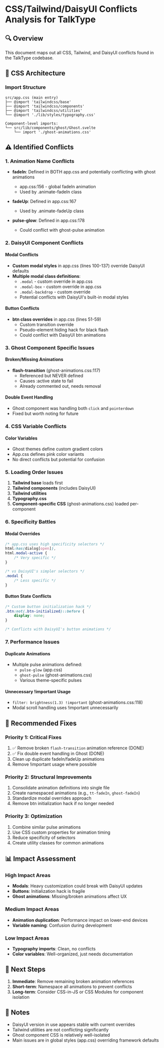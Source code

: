 # CSS/Tailwind/DaisyUI Conflicts Analysis for TalkType

## 🔍 Overview

This document maps out all CSS, Tailwind, and DaisyUI conflicts found in the TalkType codebase.

## 📁 CSS Architecture

### Import Structure

```
src/app.css (main entry)
├── @import 'tailwindcss/base'
├── @import 'tailwindcss/components'
├── @import 'tailwindcss/utilities'
└── @import './lib/styles/typography.css'

Component-level imports:
└── src/lib/components/ghost/Ghost.svelte
    └── import './ghost-animations.css'
```

## ⚠️ Identified Conflicts

### 1. **Animation Name Conflicts**

- **fadeIn**: Defined in BOTH app.css and potentially conflicting with ghost animations
  - app.css:156 - global fadeIn animation
  - Used by .animate-fadeIn class
- **fadeUp**: Defined in app.css:167
  - Used by .animate-fadeUp class

- **pulse-glow**: Defined in app.css:178
  - Could conflict with ghost-pulse animation

### 2. **DaisyUI Component Conflicts**

#### Modal Conflicts

- **Custom modal styles** in app.css (lines 100-137) override DaisyUI defaults
- **Multiple modal class definitions**:
  - `.modal` - custom override in app.css
  - `.modal-box` - custom override in app.css
  - `.modal-backdrop` - custom override
  - Potential conflicts with DaisyUI's built-in modal styles

#### Button Conflicts

- **btn class overrides** in app.css (lines 51-59)
  - Custom transition override
  - Pseudo-element hiding hack for black flash
  - Could conflict with DaisyUI btn animations

### 3. **Ghost Component Specific Issues**

#### Broken/Missing Animations

- **flash-transition** (ghost-animations.css:117)
  - Referenced but NEVER defined
  - Causes :active state to fail
  - Already commented out, needs removal

#### Double Event Handling

- Ghost component was handling both `click` and `pointerdown`
- Fixed but worth noting for future

### 4. **CSS Variable Conflicts**

#### Color Variables

- Ghost themes define custom gradient colors
- App.css defines pink color variants
- No direct conflicts but potential for confusion

### 5. **Loading Order Issues**

1. **Tailwind base** loads first
2. **Tailwind components** (includes DaisyUI)
3. **Tailwind utilities**
4. **Typography.css**
5. **Component-specific CSS** (ghost-animations.css) loaded per-component

### 6. **Specificity Battles**

#### Modal Overrides

```css
/* app.css uses high specificity selectors */
html:has(dialog[open]),
html.modal-active {
	/* Very specific */
}

/* vs DaisyUI's simpler selectors */
.modal {
	/* Less specific */
}
```

#### Button State Conflicts

```css
/* Custom button initialization hack */
.btn:not(.btn-initialized)::before {
	display: none;
}

/* Conflicts with DaisyUI's button animations */
```

### 7. **Performance Issues**

#### Duplicate Animations

- Multiple pulse animations defined:
  - `pulse-glow` (app.css)
  - `ghost-pulse` (ghost-animations.css)
  - Various theme-specific pulses

#### Unnecessary !important Usage

- `filter: brightness(1.3) !important` (ghost-animations.css:118)
- Modal scroll handling uses !important unnecessarily

## 🎯 Recommended Fixes

### Priority 1: Critical Fixes

1. ✅ Remove broken `flash-transition` animation reference (DONE)
2. ✅ Fix double event handling in Ghost (DONE)
3. Clean up duplicate fadeIn/fadeUp animations
4. Remove !important usage where possible

### Priority 2: Structural Improvements

1. Consolidate animation definitions into single file
2. Create namespaced animations (e.g., `tt-fadeIn`, `ghost-fadeIn`)
3. Standardize modal overrides approach
4. Remove btn initialization hack if no longer needed

### Priority 3: Optimization

1. Combine similar pulse animations
2. Use CSS custom properties for animation timing
3. Reduce specificity of selectors
4. Create utility classes for common animations

## 📊 Impact Assessment

### High Impact Areas

- **Modals**: Heavy customization could break with DaisyUI updates
- **Buttons**: Initialization hack is fragile
- **Ghost animations**: Missing/broken animations affect UX

### Medium Impact Areas

- **Animation duplication**: Performance impact on lower-end devices
- **Variable naming**: Confusion during development

### Low Impact Areas

- **Typography imports**: Clean, no conflicts
- **Color variables**: Well-organized, just needs documentation

## 🔧 Next Steps

1. **Immediate**: Remove remaining broken animation references
2. **Short-term**: Namespace all animations to prevent conflicts
3. **Long-term**: Consider CSS-in-JS or CSS Modules for component isolation

## 📝 Notes

- DaisyUI version in use appears stable with current overrides
- Tailwind utilities are not conflicting significantly
- Ghost component CSS is relatively well-isolated
- Main issues are in global styles (app.css) overriding framework defaults

